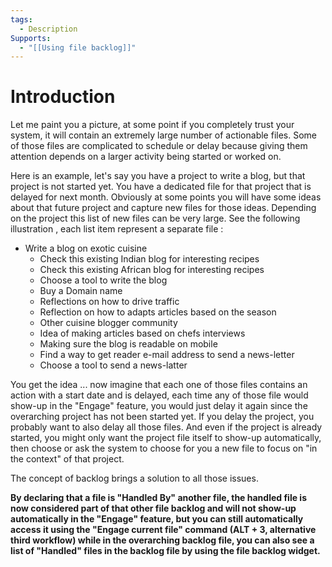 ```yaml
---
tags:
  - Description
Supports:
  - "[[Using file backlog]]"
---
```

# Introduction

Let me paint you a picture, at some point if you completely trust your system, it will contain an extremely large number of actionable files.  Some of those files are complicated to schedule or delay because giving them attention depends on a larger activity being started or worked on. 

Here is an example, let's say you have a project to write a blog, but that project is not started yet. You have a dedicated file for that project that is delayed for next month. 
Obviously at some points you will have some ideas about that future project and capture new files for those ideas. Depending on the project this list of new files can be very large.  See the following illustration , each list item represent a separate file : 

- Write a blog on exotic cuisine 
	- Check this existing Indian blog for interesting recipes
	- Check this existing African blog for interesting recipes
	- Choose a tool to write the blog
	- Buy a Domain name
	- Reflections on how to drive traffic
	- Reflection on how to adapts articles based on the season
	- Other cuisine blogger community
	- Idea of making articles based on chefs interviews
	- Making sure the blog is readable on mobile
	- Find a way to get reader e-mail address to send a news-letter
	- Choose a tool to send a news-latter


You get the idea ... now imagine that each one of those files contains an action with a start date and is delayed, each time any of those file would show-up in the "Engage" feature, you would just delay it again since the overarching project has not been started yet. If you delay the project, you probably want to also delay all those files. 
And even if the project is already started, you might only want  the project file itself to show-up automatically, then choose or ask the system to choose for you a new file to focus on "in the context" of that project. 

The concept of backlog brings a solution to all those issues.

**By declaring that a file is "Handled By" another file, the handled file is now considered part of that other file backlog and will not show-up automatically in the "Engage" feature, but you can still automatically access it using the "Engage current file" command (ALT + 3, alternative third workflow) while in the overarching backlog file, you can also see a list of "Handled" files in the backlog file by using the file backlog widget.**

